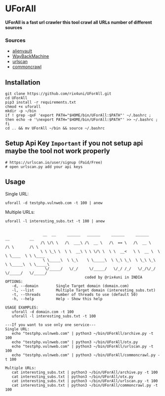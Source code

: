 # UForAll

**UForAll is a fast url crawler this tool crawl all URLs number of different sources**
### Sources 
- [alienvault](https://otx.alienvault.com)
- [WayBackMachine](http://web.archive.org)
- [urlscan](https://urlscan.io)
- [commoncrawl](https://index.commoncrawl.org/)

## Installation
```
git clone https://github.com/rix4uni/UForAll.git
cd UForAll
pip3 install -r requirements.txt
chmod +x uforall
mkdir -p ~/bin
if ! grep -qxF 'export PATH="$HOME/bin/UForAll:$PATH"' ~/.bashrc ; then echo -e '\nexport PATH="$HOME/bin/UForAll:$PATH"' >> ~/.bashrc ; fi
cd .. && mv UForAll ~/bin && source ~/.bashrc
```
## Setup Api Key `Important` if you not setup api maybe the tool not work properly
```
# https://urlscan.io/user/signup (Paid/Free)
# open urlscan.py add your api keys
```

## Usage

Single URL:
```
uforall -d testphp.vulnweb.com -t 100 | anew
```

Multiple URLs:
```
uforall -l interesting_subs.txt -t 100 | anew
```

```

                 __  __     ______   ______     ______     ______     __         __
                /\ \/\ \   /\  ___\ /\  __ \   /\  == \   /\  __ \   /\ \       /\ \
                \ \ \_\ \  \ \  __\ \ \ \/\ \  \ \  __<   \ \  __ \  \ \ \____  \ \ \____
                 \ \_____\  \ \_\    \ \_____\  \ \_\ \_\  \ \_\ \_\  \ \_____\  \ \_____\
                  \/_____/   \/_/     \/_____/   \/_/ /_/   \/_/\/_/   \/_____/   \/_____/
                                    coded by @rix4uni in INDIA
OPTIONS:
   -d, --domain        Single Target domain (domain.com)
   -l, --list          Multiple Target domain (interesting_subs.txt)
   -t, --threads       number of threads to use (default 50)
   -h, --help          Help - Show this help

USAGE EXAMPLES:
   uforall -d domain.com -t 100
   uforall -l interesting_subs.txt -t 100

---If you want to use only one service---
Single URL:
   echo "testphp.vulnweb.com" | python3 ~/bin/UForAll/archive.py -t 100
   echo "testphp.vulnweb.com" | python3 ~/bin/UForAll/otx.py
   echo "testphp.vulnweb.com" | python3 ~/bin/UForAll/urlscan.py -t 100
   echo "testphp.vulnweb.com" | python3 ~/bin/UForAll/commoncrawl.py -t 100

Multiple URLs:
   cat interesting_subs.txt | python3 ~/bin/UForAll/archive.py -t 100
   cat interesting_subs.txt | python3 ~/bin/UForAll/otx.py
   cat interesting_subs.txt | python3 ~/bin/UForAll/urlscan.py -t 100
   cat interesting_subs.txt | python3 ~/bin/UForAll/commoncrawl.py -t 100
```

